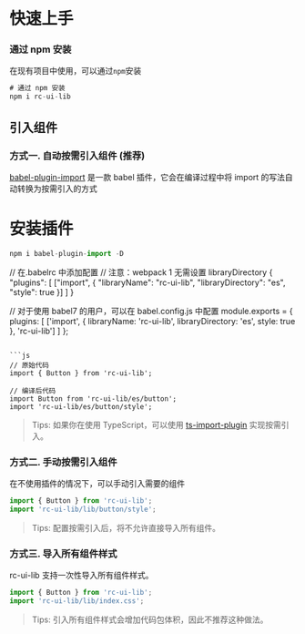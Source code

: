 # 快速上手

### 通过 npm 安装

在现有项目中使用，可以通过`npm`安装

```js
# 通过 npm 安装
npm i rc-ui-lib
```

## 引入组件

### 方式一. 自动按需引入组件 (推荐)

[babel-plugin-import](https://github.com/ant-design/babel-plugin-import) 是一款 babel 插件，它会在编译过程中将 import 的写法自动转换为按需引入的方式

# 安装插件

```js
npm i babel-plugin-import -D

```

// 在.babelrc 中添加配置 // 注意：webpack 1 无需设置 libraryDirectory { "plugins": [ ["import", { "libraryName": "rc-ui-lib", "libraryDirectory": "es", "style": true }] ] }

// 对于使用 babel7 的用户，可以在 babel.config.js 中配置 module.exports = { plugins: [ ['import', { libraryName: 'rc-ui-lib', libraryDirectory: 'es', style: true }, 'rc-ui-lib'] ] };

````

```js
// 原始代码
import { Button } from 'rc-ui-lib';

// 编译后代码
import Button from 'rc-ui-lib/es/button';
import 'rc-ui-lib/es/button/style';
````

> Tips: 如果你在使用 TypeScript，可以使用 [ts-import-plugin](https://github.com/Brooooooklyn/ts-import-plugin) 实现按需引入。

### 方式二. 手动按需引入组件

在不使用插件的情况下，可以手动引入需要的组件

```js
import { Button } from 'rc-ui-lib';
import 'rc-ui-lib/lib/button/style';
```

> Tips: 配置按需引入后，将不允许直接导入所有组件。

### 方式三. 导入所有组件样式

rc-ui-lib 支持一次性导入所有组件样式。

```js
import { Button } from 'rc-ui-lib';
import 'rc-ui-lib/lib/index.css';
```

> Tips: 引入所有组件样式会增加代码包体积，因此不推荐这种做法。

```

```
